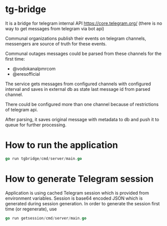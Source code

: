 # tg-bridge

It is a bridge for telegram internal API https://core.telegram.org/ (there is no way to get messages from telegram via bot api)

Communal organizations publish their events on telegram channels, messengers are source of truth for these events.

Communal outages messages could be parsed from these channels for the first time:

* @vodokanalpmrcom
* @eresofficial

The service gets messages from configured channels with configured interval and saves in external db as state last message id from parsed channel.

There could be configured more than one channel because of restrictions of telegram api.

After parsing, it saves original message with metadata to db and push it to queue for further processing.

# How to run the application
```go
go run tgbridge/cmd/server/main.go
```

# How to generate Telegram session
Application is using cached Telegram session which is provided from environment variables.
Session is base64 encoded JSON which is generated during session generation.
In order to generate the session first time (or regenerate), use 
```go
go run getsession/cmd/server/main.go
```
